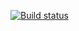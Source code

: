 [![Build status](https://ci.appveyor.com/api/projects/status/e61brvciss5au58p?svg=true)](https://ci.appveyor.com/project/Ruslan-Shev/selenide)
